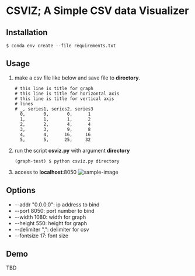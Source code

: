 # CSVIZ; A Simple CSV data Visualizer

## Installation

```shell
$ conda env create --file requirements.txt
```

## Usage

1. make a csv file like below and save file to __directory__.

   ```
   # this line is title for graph
   # this line is title for horizontal axis
   # this line is title for vertical axis
   # lines
   # _, series1, series2, series3
     0,       0,       0,      1 
     1,       1,       1,      2
     2,       2,       4,      4
     3,       3,       9,      8
     4,       4,      16,     16
     5,       5,      25,     32
   ```

2. run the script __csviz.py__ with argument __directory__

   ```
   (graph-test) $ python csviz.py directory
   ```

3. access to __localhost__:8050
   ![sample-image](https://mtcq.jp/images/3734699365.jpeg)

## Options

- --addr "0.0.0.0": ip address to bind
- --port 8050: port number to bind
- --width 1080: width for graph
- --height 550: height for graph
- --delimiter ",": delimiter for csv
- --fontsize 17: font size

## Demo

TBD

